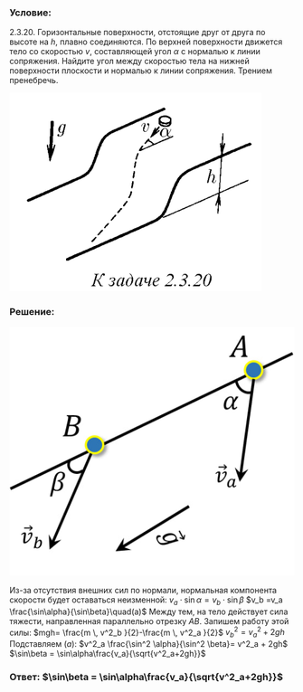 ###  Условие: 

$2.3.20.$ Горизонтальные поверхности, отстоящие друг от друга по высоте на $h$, плавно соединяются. По верхней поверхности движется тело со скоростью $v$, составляющей угол $\alpha$ с нормалью к линии сопряжения. Найдите угол между скоростью тела на нижней поверхности плоскости и нормалью к линии сопряжения. Трением пренебречь. 

![|446x351, 67%](../../img/2.3.20/statement.png)

###  Решение: 

![|523x457, 67%](../../img/2.3.20/sol.jpg) 

Из-за отсутствия внешних сил по нормали, нормальная компонента скорости будет оставаться неизменной:  $v_a \cdot\sin\alpha =v_b \cdot\sin\beta$ $v_b =v_a \frac{\sin\alpha}{\sin\beta}\quad(a)$  Между тем, на тело действует сила тяжести, направленная параллельно отрезку $AB$. Запишем работу этой силы:  $mgh= \frac{m \, v^2_b }{2}-\frac{m \, v^2_a }{2}$ $v^2_b= v^2_a + 2gh$  Подставляем $(a)$:  $v^2_a \frac{\sin^2 \alpha}{\sin^2 \beta}= v^2_a + 2gh$ $\sin\beta = \sin\alpha\frac{v_a}{\sqrt{v^2_a+2gh}}$ 

###  Ответ: $\sin\beta = \sin\alpha\frac{v_a}{\sqrt{v^2_a+2gh}}$ 

### 
